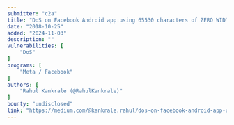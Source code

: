 ```yaml
---
submitter: "c2a"
title: "DoS on Facebook Android app using 65530 characters of ZERO WIDTH NO-BREAK SPACE."
date: "2018-10-25"
added: "2024-11-03"
description: ""
vulnerabilities: [
    "DoS"
]
programs: [
    "Meta / Facebook"
]
authors: [
    "Rahul Kankrale (@RahulKankrale)"
]
bounty: "undisclosed"
link: "https://medium.com/@kankrale.rahul/dos-on-facebook-android-app-using-65530-characters-of-zero-width-no-break-space-db41ca8ded89"
---
```




